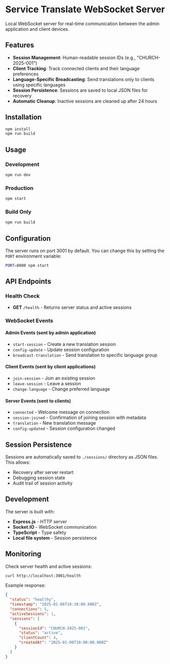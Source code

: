 # Service Translate WebSocket Server

Local WebSocket server for real-time communication between the admin application and client devices.

## Features

- **Session Management**: Human-readable session IDs (e.g., "CHURCH-2025-001")
- **Client Tracking**: Track connected clients and their language preferences
- **Language-Specific Broadcasting**: Send translations only to clients using specific languages
- **Session Persistence**: Sessions are saved to local JSON files for recovery
- **Automatic Cleanup**: Inactive sessions are cleaned up after 24 hours

## Installation

```bash
npm install
npm run build
```

## Usage

### Development
```bash
npm run dev
```

### Production
```bash
npm start
```

### Build Only
```bash
npm run build
```

## Configuration

The server runs on port 3001 by default. You can change this by setting the `PORT` environment variable:

```bash
PORT=8080 npm start
```

## API Endpoints

### Health Check
- **GET** `/health` - Returns server status and active sessions

### WebSocket Events

#### Admin Events (sent by admin application)
- `start-session` - Create a new translation session
- `config-update` - Update session configuration
- `broadcast-translation` - Send translation to specific language group

#### Client Events (sent by client applications)
- `join-session` - Join an existing session
- `leave-session` - Leave a session
- `change-language` - Change preferred language

#### Server Events (sent to clients)
- `connected` - Welcome message on connection
- `session-joined` - Confirmation of joining session with metadata
- `translation` - New translation message
- `config-updated` - Session configuration changed

## Session Persistence

Sessions are automatically saved to `./sessions/` directory as JSON files. This allows:
- Recovery after server restart
- Debugging session state
- Audit trail of session activity

## Development

The server is built with:
- **Express.js** - HTTP server
- **Socket.IO** - WebSocket communication
- **TypeScript** - Type safety
- **Local file system** - Session persistence

## Monitoring

Check server health and active sessions:
```bash
curl http://localhost:3001/health
```

Example response:
```json
{
  "status": "healthy",
  "timestamp": "2025-01-06T10:30:00.000Z",
  "connections": 5,
  "activeSessions": 1,
  "sessions": [
    {
      "sessionId": "CHURCH-2025-001",
      "status": "active",
      "clientCount": 4,
      "createdAt": "2025-01-06T10:00:00.000Z"
    }
  ]
}
```